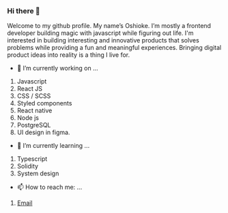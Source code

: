 ### Hi there 👋
Welcome to my github profile. My name’s Oshioke. I’m mostly a frontend developer building magic with javascript while figuring out life. I'm interested in building interesting and innovative products that solves problems while providing a fun and meaningful experiences. Bringing digital product ideas into reality is a thing I live for.

- 🔭 I’m currently working on ...
1. Javascript 
2. React JS
3. CSS / SCSS
4. Styled components
5. React native
6. Node js
7. PostgreSQL
8. UI design in figma. 

- 🌱 I’m currently learning ...
1. Typescript
2. Solidity
3. System design

- 📫 How to reach me: ...
1. <a href = "mailto:danieloshos3@gmail.com">Email</a>
